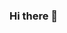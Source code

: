 ### Hi there 👋

<!--
**Jiaziwang/Jiaziwang** is a ✨ _special_ ✨ repository because its `README.md` (this file) appears on your GitHub profile.

👋 Jiazi Wang's GitHub Profile 👋

🔭 I’m currently working on Data Science/ Data Analysis
🌱 I’m currently learning Data Visualization
👯 I’m looking to collaborate on Kaggle Competition
🤔 I’m looking for help with Deep Learning
💬 Ask me about Anything you want
📫 How to reach me: wang.jiazi1994@gmail.com
🌎 My Languages 🌎
cn Chinese: Native
u🇸 English: B2-C1
🇩🇪 German: B2

⚡ Interest: Traveling, movie,yoga
